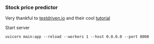 <h3>Stock price predictor</h3>

Very thankful to [testdriven.io](https://testdriven.io/) and their cool [tutorial](https://testdriven.io/blog/fastapi-machine-learning/)


Start server

`uvicorn main:app --reload --workers 1 --host 0.0.0.0 --port 8008`